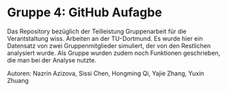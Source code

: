 # Gruppe 4: GitHub Aufagbe

Das Repository bezüglich der Teilleistung Gruppenarbeit für die Verantstaltung wiss. Arbeiten an der TU-Dortmund.
Es wurde hier ein Datensatz von zwei Gruppenmitglieder simuliert, der von den Restlichen analysiert wurde.
Als Gruppe wurden zudem noch Funktionen geschrieben, die man bei der Analyse nutzte.

Autoren: Nazrin Azizova, Sissi Chen, Hongming Qi, Yajie Zhang, Yuxin Zhuang
